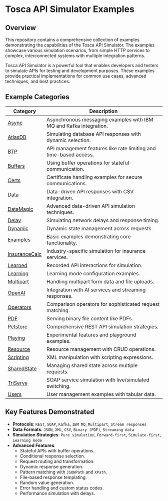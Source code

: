 # Tosca API Simulator Examples

## Overview

This repository contains a comprehensive collection of examples demonstrating the capabilities of the Tosca API Simulator. The examples showcase various simulation scenarios, from simple HTTP services to complex, interconnected systems with multiple integration patterns.

Tosca API Simulator is a powerful tool that enables developers and testers to simulate APIs for testing and development purposes. These examples provide practical implementations for common use cases, advanced techniques, and best practices.

## Example Categories

| Category | Description |
|----------|-------------|
| [Async](./Async/) | Asynchronous messaging examples with IBM MQ and Kafka integration. |
| [AtlasDB](./AtlasDB/) | Simulating database API responses with dynamic selection. |
| [BTP](./BTP/) | API management features like rate limiting and time-based access. |
| [Buffers](./Buffers/) | Using buffer operations for stateful communication. |
| [Certs](./Certs/) | Certificate handling examples for secure communications. |
| [Data](./Data/) | Data-driven API responses with CSV integration. |
| [DataMagic](./DataMagic/) | Advanced data-driven API simulation techniques. |
| [Delay](./Delay/) | Simulating network delays and response timing. |
| [Dynamic](./Dynamic/) | Dynamic state management across requests. |
| [Examples](./Examples/) | Basic examples demonstrating core functionality. |
| [InsuranceCalc](./InsuranceCalc/) | Industry-specific simulation for insurance services. |
| [Learned](./Learned/) | Recorded API interactions for simulation. |
| [Learning](./Learning/) | Learning mode configuration examples. |
| [Multipart](./Multipart/) | Handling multipart form data and file uploads. |
| [OpenAI](./OpenAI/) | Integration with AI services and streaming responses. |
| [Operators](./Operators/) | Comparison operators for sophisticated request matching. |
| [PDF](./PDF/) | Serving binary file content like PDFs. |
| [Petstore](./Petstore/) | Comprehensive REST API simulation strategies. |
| [Playing](./Playing/) | Experimental features and playground examples. |
| [Resource](./Resource/) | Resource management with CRUD operations. |
| [Scripting](./Scripting/) | XML manipulation with scripting expressions. |
| [SharedState](./SharedState/) | Managing shared state across multiple requests. |
| [TriServe](./TriServe/) | SOAP service simulation with live/simulated switching. |
| [Users](./Users/) | User management examples with tabular data. |

## Key Features Demonstrated

- **Protocols**: `REST`, `SOAP`, `Kafka`, `IBM MQ`, `Multipart`, `Stream responses`
- **Data Formats**: `JSON`, `XML`, `CSV`, `Binary (PDF)`, `Streaming data`
- **Simulation Strategies**: `Pure simulation`, `Forward-first`, `Simulate-first`, `Learning mode`
- **Advanced Features**:
  - Stateful APIs with buffer operations.
  - Conditional response selection.
  - Request routing and transformation.
  - Dynamic response generation.
  - Pattern matching with `JSONPath` and `XPath`.
  - File-based response templating.
  - Random value generation.
  - Error handling and custom status codes.
  - Performance simulation with delays.
